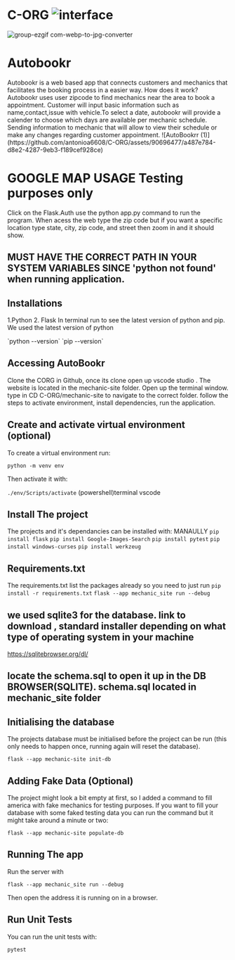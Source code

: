 # C-ORG ![interface](https://github.com/antonioa6608/C-ORG/assets/90696477/655fb716-7db8-4e6d-ab8f-2acbf5603f32)

![group-ezgif com-webp-to-jpg-converter](https://github.com/user-attachments/assets/1fd90d4a-c950-432f-8182-0837031506dc)



<h1>Autobookr</h1>
<p> Autobookr is a web based app that connects customers and mechanics that facilitates the booking process in a easier way. How does it work?
Autobookr uses user zipcode to find mechanics near the area to book a appointment. Customer will input basic information such as name,contact,issue with vehicle.To select a date, autobookr will provide a calender to choose which days are available per mechanic schedule. Sending information to mechanic that will allow to view their schedule or make any changes regarding customer appointment.
![AutoBookrr (1)](https://github.com/antonioa6608/C-ORG/assets/90696477/a487e784-d8e2-4287-9eb3-f189cef928ce)

</p>
<h1> GOOGLE MAP USAGE Testing purposes only </h1>
<p> Click on the Flask.Auth use the python app.py command to run the program. When acess the web type the zip code but if you want a specific location type state, city, zip code, and 
street then zoom in and it should show.  </p>

## MUST HAVE THE CORRECT PATH IN YOUR SYSTEM VARIABLES SINCE 'python not found' when running application. 

## Installations
<p> 1.Python
2. Flask
In terminal run to see the latest version of python and pip. We used the latest version of python </p>
`python --version`
`pip --version`

## Accessing AutoBookr 
<p>Clone the CORG in Github, once its clone open up vscode studio .  The website is located in the mechanic-site folder. Open up the terminal window. type in CD C-ORG/mechanic-site to navigate to the correct folder. follow the steps to activate environment, install dependencies, run the application. 
</p>


## Create and activate virtual environment (optional)

To create a virtual environment run:

    python -m venv env

Then activate it with:


`./env/Scripts/activate`    (powershell)terminal vscode 



## Install The project

The projects and it's dependancies can be installed with: MANAULLY 
`pip install flask`
`pip install Google-Images-Search`
`pip install pytest`
`pip install windows-curses`
`pip install werkzeug`


## Requirements.txt 
The requirements.txt list the packages already so you need to just run 
`pip install -r requirements.txt` 
`flask --app mechanic_site run --debug` 

## we used sqlite3 for the database. link to download , standard installer depending on what type of operating system in your machine 
https://sqlitebrowser.org/dl/
## locate the schema.sql to open it up in the DB BROWSER(SQLITE). schema.sql located in mechanic_site folder

## Initialising the database

The projects database must be initialised before the project can be run (this only needs to happen once, running again will reset the database).

    flask --app mechanic-site init-db 

## Adding Fake Data (Optional)

The project might look a bit empty at first, so I added a command to fill america with fake mechanics for testing purposes. If you want to fill your database with some faked testing data you can run the command but it might take around a minute or two:

    flask --app mechanic-site populate-db
    
## Running The app

Run the server with

    flask --app mechanic_site run --debug

Then open the address it is running on in a browser.

## Run Unit Tests

You can run the unit tests with:

`pytest`





